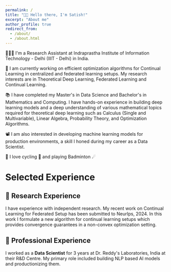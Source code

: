 ```yaml
---
permalink: /
title: "👋🏼 Hello there, I'm Satish!"
excerpt: "About me"
author_profile: true
redirect_from: 
  - /about/
  - /about.html
---
```




<!-- [comment] #![Illustration of combining vision and language modalities](/images/image_to_text_vis.png){: .align-right width="300px"} -->
👨🏻‍💻 I'm a Research Assistant at Indraprastha Institute of Information Technology - Delhi (IIIT - Delhi) in India.

🔬 I am currently working on efficient optimization algorithms for Continual Learning in centralized and federated learning setups. My research interests are in Theoretical Deep Learning, Federated Learning and Continual Learning.

📚 I have completed my Master's in Data Science and Bachelor's in Mathematics and Computing. I have hands-on experience in building deep learning models and a deep understanding of various mathematical topics required for theoretical deep learning such as Calculus (Single and Multivariable), Linear Algebra, Probability Theory, and Optimization Algorithms.


📽️ I am also interested in developing machine learning models for production environments, a skill I honed during my career as a Data Scientist.

🎨 I love cycling 🚴 and playing Badminton ☄

# Selected Experience

## 📜 Research Experience
I have experience with independent research. My recent work on Continual Learning for Federated Setup has been submitted to NeurIps, 2024. In this work I formulate a new algorithm for continual learning setups which provides convergence guarantees in a non-convex optimization setting.

## 💼 Professional Experience
I worked as a **Data Scientist** for 3 years at Dr. Reddy's Laboratories, India at their R&D Centre. My primary role included building NLP based AI models and productionizing them.